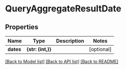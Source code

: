 # QueryAggregateResultDate


## Properties
Name | Type | Description | Notes
------------ | ------------- | ------------- | -------------
**dates** | **{str: (int,)}** |  | [optional] 

[[Back to Model list]](../README.md#documentation-for-models) [[Back to API list]](../README.md#documentation-for-api-endpoints) [[Back to README]](../README.md)


